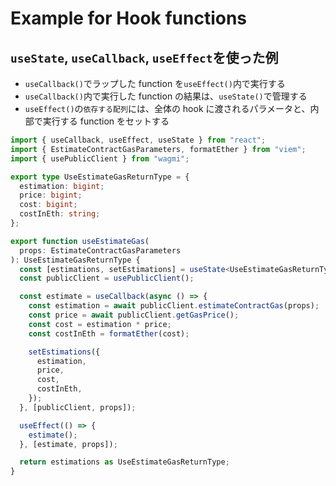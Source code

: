 # Example for Hook functions

## `useState`, `useCallback`, `useEffect`を使った例

- `useCallback()`でラップした function を`useEffect()`内で実行する
- `useCallback()`内で実行した function の結果は、`useState()`で管理する
- `useEffect()`の`依存する配列`には、全体の hook に渡されるパラメータと、内部で実行する function をセットする

```ts
import { useCallback, useEffect, useState } from "react";
import { EstimateContractGasParameters, formatEther } from "viem";
import { usePublicClient } from "wagmi";

export type UseEstimateGasReturnType = {
  estimation: bigint;
  price: bigint;
  cost: bigint;
  costInEth: string;
};

export function useEstimateGas(
  props: EstimateContractGasParameters
): UseEstimateGasReturnType {
  const [estimations, setEstimations] = useState<UseEstimateGasReturnType>();
  const publicClient = usePublicClient();

  const estimate = useCallback(async () => {
    const estimation = await publicClient.estimateContractGas(props);
    const price = await publicClient.getGasPrice();
    const cost = estimation * price;
    const costInEth = formatEther(cost);

    setEstimations({
      estimation,
      price,
      cost,
      costInEth,
    });
  }, [publicClient, props]);

  useEffect(() => {
    estimate();
  }, [estimate, props]);

  return estimations as UseEstimateGasReturnType;
}
```
